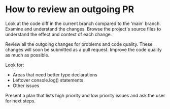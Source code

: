 
# How to review an outgoing PR #

Look at the code diff in the current branch compared to the 'main' branch.
Examine and understand the changes. Browse the project's source files to
understand the effect and context of each change.

Review all the outgoing changes for problems and code quality. These changes
will soon be submitted as a pull request. Improve the code quality as
much as possible.

Look for:

 - Areas that need better type declarations
 - Leftover console.log() statements
 - Other issues

 Present a plan that lists high priority and low priority issues and ask
 the user for next steps.
